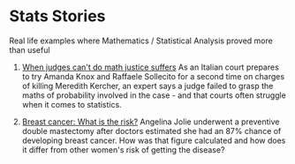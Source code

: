 # Stats Stories

Real life examples where Mathematics / Statistical Analysis proved more than useful 

1. [When judges can't do math justice suffers](http://www.bbc.com/news/magazine-22310186)
As an Italian court prepares to try Amanda Knox and Raffaele Sollecito for a second time on charges of killing Meredith Kercher, an expert says a judge failed to grasp the maths of probability involved in the case - and that courts often struggle when it comes to statistics.

2. [Breast cancer: What is the risk?](http://www.bbc.com/news/magazine-22570274)
Angelina Jolie underwent a preventive double mastectomy after doctors estimated she had an 87% chance of developing breast cancer. How was that figure calculated and how does it differ from other women's risk of getting the disease?
